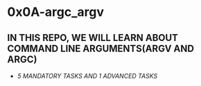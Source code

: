 # 0x0A-argc_argv

## IN THIS REPO, WE WILL LEARN ABOUT COMMAND LINE ARGUMENTS(ARGV AND ARGC)

* *5 MANDATORY TASKS AND 1 ADVANCED TASKS*

